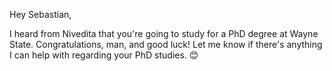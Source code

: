 Hey Sebastian,

I heard from Nivedita that you're going to study for a PhD degree at Wayne State. Congratulations, man, and good luck! Let me know if there's anything I can help with regarding your PhD studies. 😊

